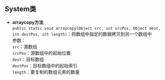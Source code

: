## System类
- **arraycopy方法**  
`public static void arraycopy(Object src, int srcPos, Object dest, int destPos, int length)`：将数组中指定的数据拷贝到另一个数组中  
参数：  
`src`：源数组  
`srcPos`：源数组中的起始位置    
`dest`：目标数组  
`destPos`：目标数组中的起始索引  
`length`：要复制的数组元素的数量
